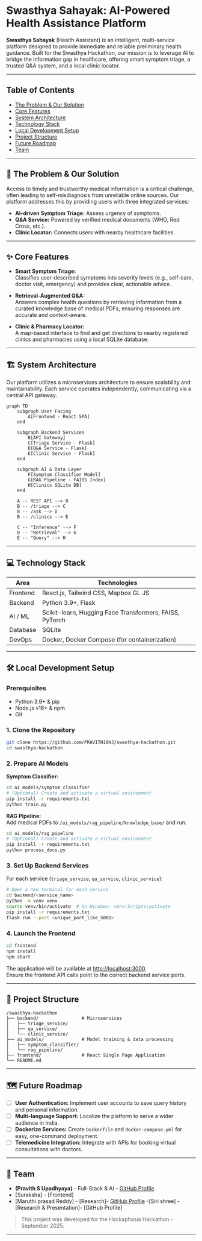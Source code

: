# Swasthya Sahayak: AI-Powered Health Assistance Platform

**Swasthya Sahayak** (Health Assistant) is an intelligent, multi-service platform designed to provide immediate and reliable preliminary health guidance. Built for the Swasthya Hackathon, our mission is to leverage AI to bridge the information gap in healthcare, offering smart symptom triage, a trusted Q&A system, and a local clinic locator.

---

## Table of Contents
- [The Problem & Our Solution](#the-problem--our-solution)
- [Core Features](#core-features)
- [System Architecture](#system-architecture)
- [Technology Stack](#technology-stack)
- [Local Development Setup](#local-development-setup)
- [Project Structure](#project-structure)
- [Future Roadmap](#future-roadmap)
- [Team](#team)

---

## 🎯 The Problem & Our Solution

Access to timely and trustworthy medical information is a critical challenge, often leading to self-misdiagnosis from unreliable online sources. Our platform addresses this by providing users with three integrated services:

- **AI-driven Symptom Triage:** Assess urgency of symptoms.
- **Q&A Service:** Powered by verified medical documents (WHO, Red Cross, etc.).
- **Clinic Locator:** Connects users with nearby healthcare facilities.

---

## ✨ Core Features

- **Smart Symptom Triage:**  
  Classifies user-described symptoms into severity levels (e.g., self-care, doctor visit, emergency) and provides clear, actionable advice.

- **Retrieval-Augmented Q&A:**  
  Answers complex health questions by retrieving information from a curated knowledge base of medical PDFs, ensuring responses are accurate and context-aware.

- **Clinic & Pharmacy Locator:**  
  A map-based interface to find and get directions to nearby registered clinics and pharmacies using a local SQLite database.

---

## 🏗 System Architecture

Our platform utilizes a microservices architecture to ensure scalability and maintainability. Each service operates independently, communicating via a central API gateway.

```mermaid
graph TD
    subgraph User Facing
        A[Frontend - React SPA]
    end

    subgraph Backend Services
        B[API Gateway]
        C[Triage Service - Flask]
        D[Q&A Service - Flask]
        E[Clinic Service - Flask]
    end

    subgraph AI & Data Layer
        F[Symptom Classifier Model]
        G[RAG Pipeline - FAISS Index]
        H[Clinics SQLite DB]
    end

    A -- REST API --> B
    B -- /triage --> C
    B -- /ask --> D
    B -- /clinics --> E

    C -- "Inference" --> F
    D -- "Retrieval" --> G
    E -- "Query" --> H
```

---

## 💻 Technology Stack

| Area           | Technologies                                                   |
| -------------- | -------------------------------------------------------------- |
| Frontend       | React.js, Tailwind CSS, Mapbox GL JS                          |
| Backend        | Python 3.9+, Flask                                            |
| AI / ML        | Scikit-learn, Hugging Face Transformers, FAISS, PyTorch       |
| Database       | SQLite                                                        |
| DevOps         | Docker, Docker Compose (for containerization)                 |

---

## 🛠 Local Development Setup

### Prerequisites

- Python 3.9+ & pip
- Node.js v16+ & npm
- Git

### 1. Clone the Repository

```bash
git clone https://github.com/PRAVITH10HJ/swasthya-hackathon.git
cd swasthya-hackathon
```

### 2. Prepare AI Models

**Symptom Classifier:**
```bash
cd ai_models/symptom_classifier
# (Optional) Create and activate a virtual environment
pip install -r requirements.txt
python train.py
```

**RAG Pipeline:**  
Add medical PDFs to `/ai_models/rag_pipeline/knowledge_base/` and run:
```bash
cd ai_models/rag_pipeline
# (Optional) Create and activate a virtual environment
pip install -r requirements.txt
python process_docs.py
```

### 3. Set Up Backend Services

For each service (`triage_service`, `qa_service`, `clinic_service`):

```bash
# Open a new terminal for each service
cd backend/<service_name>
python -m venv venv
source venv/bin/activate  # On Windows: venv\Scripts\activate
pip install -r requirements.txt
flask run --port <unique_port_like_5001>
```

### 4. Launch the Frontend

```bash
cd frontend
npm install
npm start
```

The application will be available at [http://localhost:3000](http://localhost:3000).  
Ensure the frontend API calls point to the correct backend service ports.

---

## 📁 Project Structure

```
/swasthya-hackathon
├── backend/                # Microservices
│   ├── triage_service/
│   ├── qa_service/
│   └── clinic_service/
├── ai_models/              # Model training & data processing
│   ├── symptom_classifier/
│   └── rag_pipeline/
├── frontend/               # React Single Page Application
└── README.md
```

---

## 🗺 Future Roadmap

- [ ] **User Authentication:** Implement user accounts to save query history and personal information.
- [ ] **Multi-language Support:** Localize the platform to serve a wider audience in India.
- [ ] **Dockerize Services:** Create `Dockerfile` and `docker-compose.yml` for easy, one-command deployment.
- [ ] **Telemedicine Integration:** Integrate with APIs for booking virtual consultations with doctors.

---

## 👥 Team

- **(Pravith S Upadhyaya)** - Full-Stack & AI - [GitHub Profile](https://github.com/PRAVITH10HJ)
- [Suraksha] - [Frontend]
- [Maruthi prasad Reddy] - [Research]- [GitHub Profile](https://github.com/maru5471)
-[Siri shree] - [Research & Presentation]- [GitHub Profile]
> This project was developed for the Hackaphasia Hackathon - September 2025.

---
